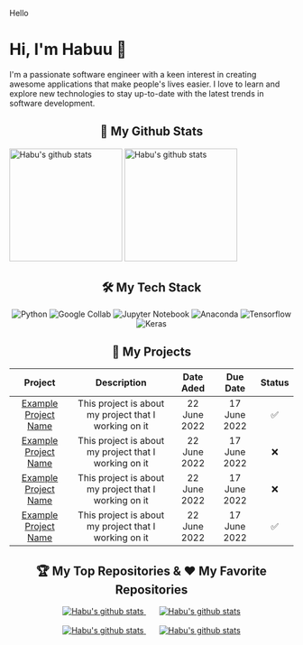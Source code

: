 Hello
<!--
![My Github stats](https://github-readme-stats.vercel.app/api?username=agunghabu&show_icons=true&theme=dark)

![Top Langs](https://github-readme-stats.vercel.app/api/top-langs/?username=agunghabu&layout=compact&theme=dark)
## 🧑‍💻 Tech Stack
<p align="justify">
  <img src="https://img.icons8.com/color/48/000000/python.png" alt="Python"/> &nbsp
  <img src="https://upload.wikimedia.org/wikipedia/commons/d/d0/Google_Colaboratory_SVG_Logo.svg" alt="Google Colab" height=50/> &nbsp
  <img src="https://img.icons8.com/fluency/256/jupyter.png" alt="Jupyter Notebook" height=50/> &nbsp &nbsp
  <img src="https://img.icons8.com/fluency/256/anaconda--v2.png" alt="Anaconda" height=50/> &nbsp &nbsp
  <img src="https://img.icons8.com/color/48/000000/tensorflow.png" alt="TensorFlow"/> &nbsp &nbsp &nbsp
  <img src="https://upload.wikimedia.org/wikipedia/commons/a/ae/Keras_logo.svg" alt="Keras" height=46/>
</p>

<a href="https://github.com/agunghabu/base_ipa">
  <img align="center" src="https://github-readme-stats.vercel.app/api/pin/?username=agunghabu&repo=static-web&theme=buefy" />
</a>
<a href="https://github.com/agunghabu/Flutter-Task">
  <img align="center" src="https://github-readme-stats.vercel.app/api/pin/?username=agunghabu&repo=Flutter-Task&theme=buefy" />
</a>

<a href="#macropower-title">
  <img src="https://raw.githubusercontent.com/agunghabu/github-stats-transparent/output/generated/overview.svg" alt="macropower" align="right" />
</a>

===============================================================================
-->
# Hi, I'm Habuu 👋

I'm a passionate software engineer with a keen interest in creating awesome applications that make people's lives easier. I love to learn and explore new technologies to stay up-to-date with the latest trends in software development.

## <div align=center>🎯 My Github Stats</div>
<div>
  <img src="https://github-readme-streak-stats.herokuapp.com?user=agunghabu&theme=onedark&hide_border=true" alt="Habu's github stats" height=200/>
  <img src="https://github-readme-stats.vercel.app/api/top-langs/?username=agunghabu&layout=compact&hide_border=true&theme=onedark&count_private=true" alt="Habu's github stats" height=200/>
</div>

<!--## 🔭 My Github Stats
![Habuu's github stats](https://github-readme-stats.vercel.app/api?username=agunghabu&show_icons=true&hide_border=true&count_private=true&border_color=e29e1f&theme=onedark&count_private=true&include_all_commits=true)-->

## <div align=center>🛠️ My Tech Stack</div>
<p align="center">
  <img src="https://img.shields.io/badge/-Python-3776AB?style=flat-square&logo=python&logoColor=white" alt="Python">
  <img src="https://img.shields.io/badge/-Google_Collab-F9AB00?style=flat-square&logo=google-colab&logoColor=white" alt="Google Collab">
  <img src="https://img.shields.io/badge/-Jupyter_Notebook-F37626?style=flat-square&logo=jupyter&logoColor=white" alt="Jupyter Notebook">
  <img src="https://img.shields.io/badge/-Anaconda-44A833?style=flat-square&logo=anaconda&logoColor=white" alt="Anaconda">
  <img src="https://img.shields.io/badge/-Tensorflow-FF6F00?style=flat-square&logo=tensorflow&logoColor=white" alt="Tensorflow">
  <img src="https://img.shields.io/badge/-Keras-D00000?style=flat-square&logo=keras&logoColor=white" alt="Keras">
</p>

## <div align=center>🚀 My Projects</div>
<table align=center>
    <thead>
        <tr>
            <th>Project</th>
            <th>Description</th>
            <th>Date Aded</th>
            <th>Due Date</th>
            <th>Status</th>
        </tr>
    </thead>
    <tbody>
        <tr>
            <td align="center"><a href=https://github.com/agunghabu/Project-1>Example Project Name</a></td>
            <td align="center">This project is about my project that I working on it</td>
            <td align="center">22 June 2022</td>
            <td align="center">17 June 2022</td>
            <td align="center">✅</td>
        </tr>
        <tr>
            <td align="center"><a href=https://github.com/agunghabu/Project-1>Example Project Name</a></td>
            <td align="center">This project is about my project that I working on it</td>
            <td align="center">22 June 2022</td>
            <td align="center">17 June 2022</td>
            <td align="center">❌</td>
        </tr>
        <tr>
            <td align="center"><a href=https://github.com/agunghabu/Project-1>Example Project Name</a></td>
            <td align="center">This project is about my project that I working on it</td>
            <td align="center">22 June 2022</td>
            <td align="center">17 June 2022</td>
            <td align="center">❌</td>
        </tr>
        <tr>
            <td align="center"><a href=https://github.com/agunghabu/Project-1>Example Project Name</a></td>
            <td align="center">This project is about my project that I working on it</td>
            <td align="center">22 June 2022</td>
            <td align="center">17 June 2022</td>
            <td align="center">✅</td>
        </tr>
    </tbody>
</table>

## <div align=center>🏆 My Top Repositories & ❤️ My Favorite Repositories</div>
<div align=center>
  <a href=https://github.com/agunghabu/static-web> <img src="https://github-readme-stats.vercel.app/api/pin/?username=agunghabu&repo=static-web&border_color=e4bf7a&theme=onedark" alt="Habu's github stats"/> </a> &nbsp &nbsp &nbsp 
  <a href=https://github.com/agunghabu/Flutter-Task> <img src="https://github-readme-stats.vercel.app/api/pin/?username=agunghabu&repo=Flutter-Task&border_color=e4bf7a&theme=onedark" alt="Habu's github stats"/> </a>
</div>
&nbsp
<div align=center>
  <a href=https://github.com/agunghabu/static-web> <img src="https://github-readme-stats.vercel.app/api/pin/?username=agunghabu&repo=static-web&border_color=e4bf7a&theme=onedark" alt="Habu's github stats"/> </a> &nbsp &nbsp &nbsp 
  <a href=https://github.com/agunghabu/Flutter-Task> <img src="https://github-readme-stats.vercel.app/api/pin/?username=agunghabu&repo=Flutter-Task&border_color=e4bf7a&theme=onedark" alt="Habu's github stats"/> </a>
</div>
